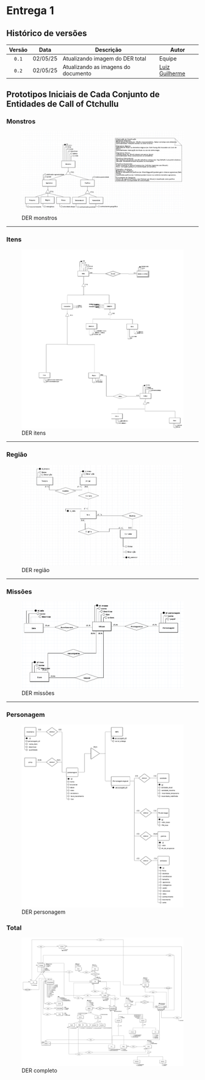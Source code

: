 # Entrega 1

## Histórico de versões

| Versão |    Data    | Descrição               | Autor                                                                                                                 |
| :----: | :--------: | ----------------------- | --------------------------------------------------------------------------------------------------------------------- |
| `0.1`  | 02/05/25 |  Atualizando imagem do DER total  |        Equipe                |
| `0.2`  | 02/05/25 | Atualizando as imagens do documento | [Luiz Guilherme](https://github.com/luizfaria1989) |


## Prototipos Iniciais de Cada Conjunto de Entidades de Call of Ctchullu
### Monstros
<figure markdown="span">
<img src="https://raw.githubusercontent.com/SBD1/2025.1-CallOfCthulhu/6e4997cd2c101c50dbf5ebd2e8610175c3ac5d81/docs/assets/monstros.png">
  <figcaption>DER monstros</figcaption>
</figure>

---

### Itens
<figure markdown="span">
<img src="https://raw.githubusercontent.com/SBD1/2025.1-CallOfCthulhu/6e4997cd2c101c50dbf5ebd2e8610175c3ac5d81/docs/assets/itens.png">
  <figcaption>DER itens</figcaption>
</figure>

---

### Região
<figure markdown="span">
<img src="https://raw.githubusercontent.com/SBD1/2025.1-CallOfCthulhu/6e4997cd2c101c50dbf5ebd2e8610175c3ac5d81/docs/assets/mapa.jpeg">
  <figcaption>DER região</figcaption>
</figure>

---

### Missões
<figure markdown="span">
<img src="https://raw.githubusercontent.com/SBD1/2025.1-CallOfCthulhu/6e4997cd2c101c50dbf5ebd2e8610175c3ac5d81/docs/assets/missoes.png">
  <figcaption>DER missões</figcaption>
</figure>

---

### Personagem
<figure markdown="span">
<img src="https://raw.githubusercontent.com/SBD1/2025.1-CallOfCthulhu/6e4997cd2c101c50dbf5ebd2e8610175c3ac5d81/docs/assets/personagem.png">
  <figcaption>DER personagem</figcaption>
</figure>

### Total
<figure markdown="span">
<img src="https://raw.githubusercontent.com/SBD1/2025.1-CallOfCthulhu/6e4997cd2c101c50dbf5ebd2e8610175c3ac5d81/docs/assets/DER_Total.png">
  <figcaption>DER completo</figcaption>
</figure>
